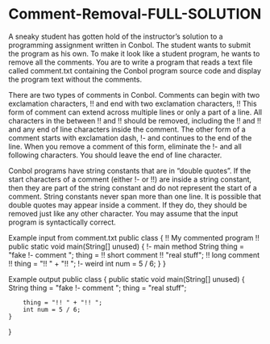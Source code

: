 # Comment-Removal-FULL-SOLUTION
A sneaky student has gotten hold of the instructor’s solution to a programming assignment written in Conbol.  The student wants to submit the program as his own.  To make it look like a student program, he wants to remove all the comments.  You are to write a program that reads a text file called comment.txt containing the Conbol program source code and display the program text without the comments.

There are two types of comments in Conbol.  Comments can begin with two exclamation characters, !! and end with two exclamation characters, !!  This form of comment can extend across multiple lines or only a part of a line.  All characters in the between !! and !! should be removed, including the !! and !! and any end of line characters inside the comment.  The other form of a comment starts with exclamation dash, !- and continues to the end of the line.  When you remove a comment of this form, eliminate the !- and all following characters. You should leave the end of line character.

Conbol programs have string constants that are in “double quotes”.   If the start characters of a comment (either !- or !!) are inside a string constant, then they are part of the string constant and do not represent the start of a comment.  String constants never span more than one line.  It is possible that double quotes may appear inside a comment.  If they do, they should be removed just like any other character.  You may assume that the input program is syntactically correct.

Example input from comment.txt
public class { !!  My commented program !!
	public static void main(String[] unused) { !- main method
		String thing = "fake !- comment "; 
		thing = !! short comment !! "real stuff";
		!!  long
			comment
		!!
		thing = "!! " + "!! "; !- weird
		int num = 5 / 6;
	}
}

Example output
public class { 
	public static void main(String[] unused) { 
		String thing = "fake !- comment "; 
		thing =  "real stuff";
		
		thing = "!! " + "!! "; 
		int num = 5 / 6;
	}
}
